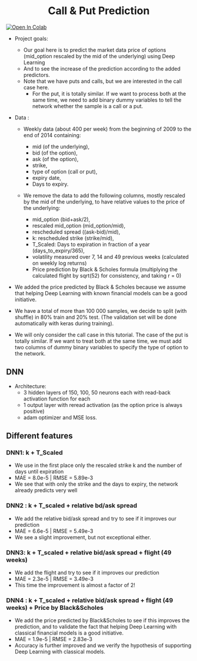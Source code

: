 <h1 align='center'> Call & Put Prediction </h1>

[![Open In Colab](https://colab.research.google.com/assets/colab-badge.svg)](https://colab.research.google.com/github/googlecolab/colabtools/blob/master/notebooks/colab-github-demo.ipynb)

- Project goals:
  - Our goal here is to predict the market data price of options (mid_option rescaled by the mid of the underlying) using Deep Learning
  - And to see the increase of the prediction according to the added predictors.
  - Note that we have puts and calls, but we are interested in the call case here. 
    - For the put, it is totally similar. If we want to process both at the same time, we need to add binary dummy variables to tell the network whether the sample is a call or a put.

- Data : 
  - Weekly data (about 400 per week) from the beginning of 2009 to the end of 2014 containing:
    - mid (of the underlying), 
    - bid (of the option),
    - ask (of the option), 
    - strike,
    - type of option (call or put),
    - expiry date,
    - Days to expiry. 

  - We remove the data to add the following columns, mostly rescaled by the mid of the underlying, to have relative values to the price of the underlying:
    - mid_option (bid+ask/2),
    - rescaled mid_option (mid_option/mid),
    - rescheduled spread ((ask-bid)/mid),
    - k: rescheduled strike (strike/mid),
    - T_Scaled: Days to expiration in fraction of a year (days_to_expiry/365),
    - volatility measured over 7, 14 and 49 previous weeks (calculated on weekly log returns)
    - Price prediction by Black & Scholes formula (multiplying the calculated flight by sqrt(52) for consistency, and taking r = 0)

- We added the price predicted by Black & Scholes because we assume that helping Deep Learning with known financial models can be a good initiative.

- We have a total of more than 100 000 samples, we decide to split (with shuffle) in 80% train and 20% test. (The validation set will be done automatically with keras during training).

- We will only consider the call case in this tutorial. The case of the put is totally similar. If we want to treat both at the same time, we must add two columns of dummy binary variables to specify the type of option to the network.

## DNN

- Architecture:
  - 3 hidden layers of 150, 100, 50 neurons each with read-back activation function for each
  - 1 output layer with reread activation (as the option price is always positive)
  - adam optimizer and MSE loss.

## Different features

### DNN1: k + T_Scaled
- We use in the first place only the rescaled strike k and the number of days until expiration
- MAE = 8.0e-5 | RMSE = 5.89e-3
- We see that with only the strike and the days to expiry, the network already predicts very well 

### DNN2 : k + T_scaled + relative bd/ask spread
- We add the relative bid/ask spread and try to see if it improves our prediction
- MAE = 6.6e-5 | RMSE = 5.49e-3
- We see a slight improvement, but not exceptional either.
  
### DNN3: k + T_scaled + relative bid/ask spread + flight (49 weeks)
- We add the flight and try to see if it improves our prediction
- MAE = 2.3e-5 | RMSE = 3.49e-3
- This time the improvement is almost a factor of 2!

### DNN4 : k + T_scaled + relative bid/ask spread + flight (49 weeks) + Price by Black&Scholes
- We add the price predicted by Black&Scholes to see if this improves the prediction, and to validate the fact that helping Deep Learning with classical financial models is a good initiative.
- MAE = 1.9e-5 | RMSE = 2.83e-3
- Accuracy is further improved and we verify the hypothesis of supporting Deep Learning with classical models. 
  
